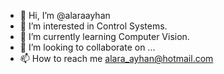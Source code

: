 - 👋 Hi, I’m @alaraayhan
- 👀 I’m interested in Control Systems.
- 🌱 I’m currently learning Computer Vision.
- 💞️ I’m looking to collaborate on ...
- 📫 How to reach me alara_ayhan@hotmail.com

<!---
alaraayhan/alaraayhan is a ✨ special ✨ repository because its `README.md` (this file) appears on your GitHub profile.
You can click the Preview link to take a look at your changes.
--->
